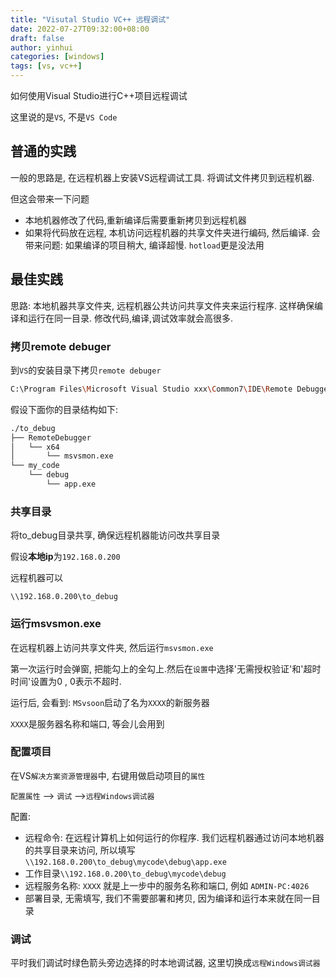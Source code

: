 ```yaml
---
title: "Visutal Studio VC++ 远程调试"
date: 2022-07-27T09:32:00+08:00
draft: false
author: yinhui
categories: [windows]
tags: [vs, vc++] 
---
```


如何使用Visual Studio进行C++项目远程调试



<!--more-->

这里说的是`VS`, 不是`VS Code`



## 普通的实践

一般的思路是, 在远程机器上安装VS远程调试工具.  将调试文件拷贝到远程机器.

但这会带来一下问题

+ 本地机器修改了代码,重新编译后需要重新拷贝到远程机器
+ 如果将代码放在远程, 本机访问远程机器的共享文件夹进行编码, 然后编译. 会带来问题: 如果编译的项目稍大, 编译超慢. `hotload`更是没法用



## 最佳实践

思路:
本地机器共享文件夹, 远程机器公共访问共享文件夹来运行程序. 这样确保编译和运行在同一目录. 修改代码,编译,调试效率就会高很多.

### 拷贝remote debuger

到`VS`的安装目录下拷贝`remote debuger`

```sh
C:\Program Files\Microsoft Visual Studio xxx\Common7\IDE\Remote Debugger
```

假设下面你的目录结构如下:

```sh
./to_debug
├── RemoteDebugger
│   └── x64
│       └── msvsmon.exe
└── my_code
    └── debug
        └── app.exe
```

### 共享目录

将to_debug目录共享, 确保远程机器能访问改共享目录

假设**本地ip**为`192.168.0.200`

远程机器可以

`\\192.168.0.200\to_debug`



### 运行msvsmon.exe

在远程机器上访问共享文件夹, 然后运行`msvsmon.exe`

第一次运行时会弹窗, 把能勾上的全勾上.然后在`设置`中选择'无需授权验证'和'超时时间'设置为0 , 0表示不超时.

运行后, 会看到: `MSvsoon`启动了名为`XXXX`的新服务器

`XXXX`是服务器名称和端口, 等会儿会用到



### 配置项目

在VS`解决方案资源管理器`中, 右键用做启动项目的`属性` 

`配置属性` --> `调试` -->`远程Windows调试器`

配置:

+ 远程命令: 在远程计算机上如何运行的你程序.  我们远程机器通过访问本地机器的共享目录来访问, 所以填写 `\\192.168.0.200\to_debug\mycode\debug\app.exe`
+ 工作目录`\\192.168.0.200\to_debug\mycode\debug`
+ 远程服务名称: `XXXX` 就是上一步中的服务名称和端口, 例如 `ADMIN-PC:4026`
+ 部署目录, 无需填写, 我们不需要部署和拷贝, 因为编译和运行本来就在同一目录



### 调试

平时我们调试时绿色箭头旁边选择的时本地调试器, 这里切换成`远程Windows调试器`



